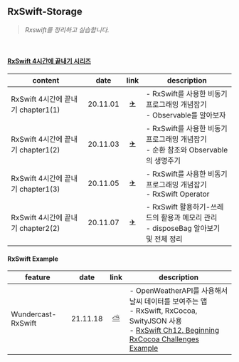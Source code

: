 ## RxSwift-Storage
> _Rxswift를 정리하고 실습합니다._

<br/>

#### [RxSwift 4시간에 끝내기 시리즈](https://www.youtube.com/watch?v=w5Qmie-GbiA)
| content |date |link |description |
|----|:---:|:----:|----| 
| RxSwift 4시간에 끝내기 chapter1(1) | 20.11.01 | [✈️](https://github.com/YoonAh-dev/RxSwift-Storage/blob/main/README/RxSwift-chapter1.md) | - RxSwift를 사용한 비동기 프로그래밍 개념잡기 <br/> - Observable를 알아보자 <br/> |
| RxSwift 4시간에 끝내기 chapter1(2) | 20.11.03 | [✈️](https://github.com/YoonAh-dev/RxSwift-Storage/blob/main/README/RxSwift-chapter1(2).md) | - RxSwift를 사용한 비동기 프로그래밍 개념잡기 <br/> - 순환 참조와 Observable의 생명주기 <br/> |
| RxSwift 4시간에 끝내기 chapter1(3) | 20.11.05 | [✈️](https://github.com/YoonAh-dev/RxSwift-Storage/blob/main/README/RxSwift-chapter1(3).md) | - RxSwift를 사용한 비동기 프로그래밍 개념잡기 <br/> - RxSwift Operator <br/> |
| RxSwift 4시간에 끝내기 chapter2(2) | 20.11.07 | [✈️](https://github.com/YoonAh-dev/RxSwift-Storage/blob/main/README/RxSwift-chapter2.md) | - RxSwift 활용하기-쓰레드의 활용과 메모리 관리 <br/> - disposeBag 알아보기 및 전체 정리 <br/> |

#### RxSwift Example
| feature |date |link |description |
|----|:---:|:----:|----| 
|Wundercast-RxSwift|21.11.18|[⛅️](https://github.com/YoonAh-dev/RxSwift-Storage/tree/main/Rx-Example/Wundercast-RxSwift)| - OpenWeatherAPI를 사용해서 날씨 데이터를 보여주는 앱 <br/> - RxSwift, RxCocoa, SwityJSON 사용 <br/> - [RxSwift Ch12. Beginning RxCocoa Challenges Example](https://github.com/fimuxd/RxSwift/blob/master/Lectures/12_Beginning%20RxCocoa/Ch12.%20Beginning%20RxCocoa.md) <br/>
